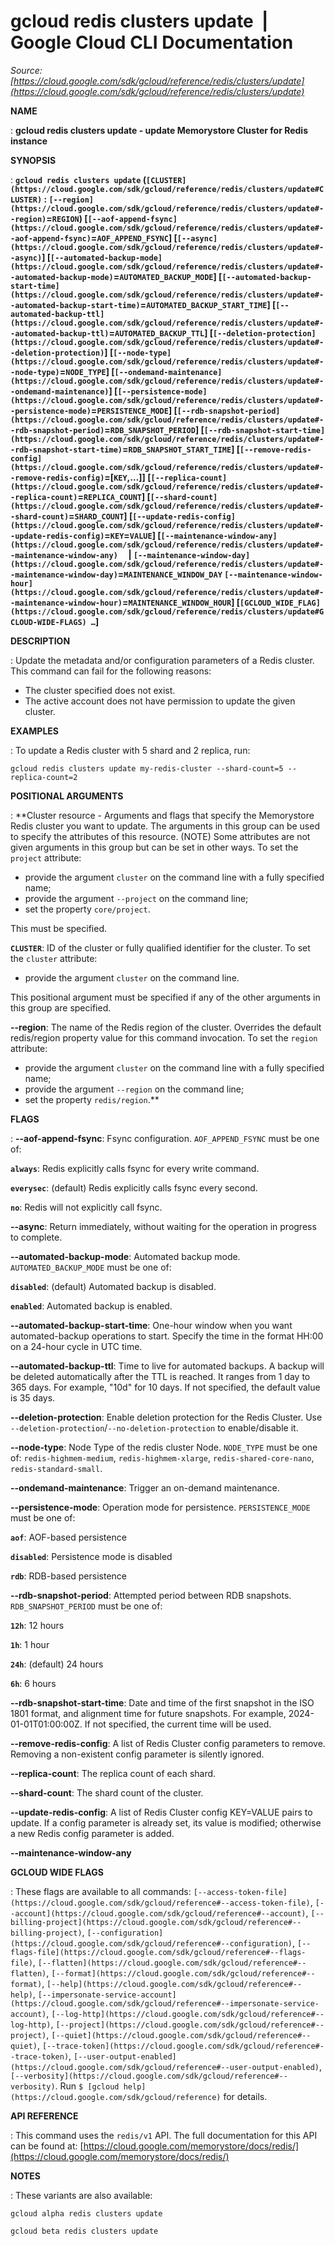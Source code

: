 # gcloud redis clusters update  |  Google Cloud CLI Documentation

*Source: [https://cloud.google.com/sdk/gcloud/reference/redis/clusters/update](https://cloud.google.com/sdk/gcloud/reference/redis/clusters/update)*

**NAME**

: **gcloud redis clusters update - update Memorystore Cluster for Redis instance**

**SYNOPSIS**

: **`gcloud redis clusters update` (`[CLUSTER](https://cloud.google.com/sdk/gcloud/reference/redis/clusters/update#CLUSTER)` : `[--region](https://cloud.google.com/sdk/gcloud/reference/redis/clusters/update#--region)`=`REGION`) [`[--aof-append-fsync](https://cloud.google.com/sdk/gcloud/reference/redis/clusters/update#--aof-append-fsync)`=`AOF_APPEND_FSYNC`] [`[--async](https://cloud.google.com/sdk/gcloud/reference/redis/clusters/update#--async)`] [`[--automated-backup-mode](https://cloud.google.com/sdk/gcloud/reference/redis/clusters/update#--automated-backup-mode)`=`AUTOMATED_BACKUP_MODE`] [`[--automated-backup-start-time](https://cloud.google.com/sdk/gcloud/reference/redis/clusters/update#--automated-backup-start-time)`=`AUTOMATED_BACKUP_START_TIME`] [`[--automated-backup-ttl](https://cloud.google.com/sdk/gcloud/reference/redis/clusters/update#--automated-backup-ttl)`=`AUTOMATED_BACKUP_TTL`] [`[--deletion-protection](https://cloud.google.com/sdk/gcloud/reference/redis/clusters/update#--deletion-protection)`] [`[--node-type](https://cloud.google.com/sdk/gcloud/reference/redis/clusters/update#--node-type)`=`NODE_TYPE`] [`[--ondemand-maintenance](https://cloud.google.com/sdk/gcloud/reference/redis/clusters/update#--ondemand-maintenance)`] [`[--persistence-mode](https://cloud.google.com/sdk/gcloud/reference/redis/clusters/update#--persistence-mode)`=`PERSISTENCE_MODE`] [`[--rdb-snapshot-period](https://cloud.google.com/sdk/gcloud/reference/redis/clusters/update#--rdb-snapshot-period)`=`RDB_SNAPSHOT_PERIOD`] [`[--rdb-snapshot-start-time](https://cloud.google.com/sdk/gcloud/reference/redis/clusters/update#--rdb-snapshot-start-time)`=`RDB_SNAPSHOT_START_TIME`] [`[--remove-redis-config](https://cloud.google.com/sdk/gcloud/reference/redis/clusters/update#--remove-redis-config)`=[`KEY`,…]] [`[--replica-count](https://cloud.google.com/sdk/gcloud/reference/redis/clusters/update#--replica-count)`=`REPLICA_COUNT`] [`[--shard-count](https://cloud.google.com/sdk/gcloud/reference/redis/clusters/update#--shard-count)`=`SHARD_COUNT`] [`[--update-redis-config](https://cloud.google.com/sdk/gcloud/reference/redis/clusters/update#--update-redis-config)`=`KEY`=`VALUE`] [`[--maintenance-window-any](https://cloud.google.com/sdk/gcloud/reference/redis/clusters/update#--maintenance-window-any)`     | `[--maintenance-window-day](https://cloud.google.com/sdk/gcloud/reference/redis/clusters/update#--maintenance-window-day)`=`MAINTENANCE_WINDOW_DAY` `[--maintenance-window-hour](https://cloud.google.com/sdk/gcloud/reference/redis/clusters/update#--maintenance-window-hour)`=`MAINTENANCE_WINDOW_HOUR`] [`[GCLOUD_WIDE_FLAG](https://cloud.google.com/sdk/gcloud/reference/redis/clusters/update#GCLOUD-WIDE-FLAGS) …`]**

**DESCRIPTION**

: Update the metadata and/or configuration parameters of a Redis cluster.
This command can fail for the following reasons:

- The cluster specified does not exist.
- The active account does not have permission to update the given cluster.

**EXAMPLES**

: To update a Redis cluster with 5 shard and 2 replica, run:

```
gcloud redis clusters update my-redis-cluster --shard-count=5 --replica-count=2
```

**POSITIONAL ARGUMENTS**

: **Cluster resource - Arguments and flags that specify the Memorystore Redis
cluster you want to update. The arguments in this group can be used to specify
the attributes of this resource. (NOTE) Some attributes are not given arguments
in this group but can be set in other ways.
To set the `project` attribute:

- provide the argument `cluster` on the command line with a fully
specified name;
- provide the argument `--project` on the command line;
- set the property `core/project`.

This must be specified.

**`CLUSTER`**:
ID of the cluster or fully qualified identifier for the cluster.
To set the `cluster` attribute:

- provide the argument `cluster` on the command line.

This positional argument must be specified if any of the other arguments in this
group are specified.

**--region**:
The name of the Redis region of the cluster. Overrides the default redis/region
property value for this command invocation.
To set the `region` attribute:

- provide the argument `cluster` on the command line with a fully
specified name;
- provide the argument `--region` on the command line;
- set the property `redis/region`.**

**FLAGS**

: **--aof-append-fsync**:
Fsync configuration. `AOF_APPEND_FSYNC` must be one of:

**`always`**:
Redis explicitly calls fsync for every write command.

**`everysec`**:
(default) Redis explicitly calls fsync every second.

**`no`**:
Redis will not explicitly call fsync.

**--async**:
Return immediately, without waiting for the operation in progress to complete.

**--automated-backup-mode**:
Automated backup mode. `AUTOMATED_BACKUP_MODE` must be one
of:

**`disabled`**:
(default) Automated backup is disabled.

**`enabled`**:
Automated backup is enabled.

**--automated-backup-start-time**:
One-hour window when you want automated-backup operations to start. Specify the
time in the format HH:00 on a 24-hour cycle in UTC time.

**--automated-backup-ttl**:
Time to live for automated backups. A backup will be deleted automatically after
the TTL is reached. It ranges from 1 day to 365 days. For example, "10d" for 10
days. If not specified, the default value is 35 days.

**--deletion-protection**:
Enable deletion protection for the Redis Cluster. Use
`--deletion-protection`/`--no-deletion-protection` to
enable/disable it.

**--node-type**:
Node Type of the redis cluster Node. `NODE_TYPE` must be
one of: `redis-highmem-medium`, `redis-highmem-xlarge`,
`redis-shared-core-nano`, `redis-standard-small`.

**--ondemand-maintenance**:
Trigger an on-demand maintenance.

**--persistence-mode**:
Operation mode for persistence. `PERSISTENCE_MODE` must be
one of:

**`aof`**:
AOF-based persistence

**`disabled`**:
Persistence mode is disabled

**`rdb`**:
RDB-based persistence

**--rdb-snapshot-period**:
Attempted period between RDB snapshots.
`RDB_SNAPSHOT_PERIOD` must be one of:

**`12h`**:
12 hours

**`1h`**:
1 hour

**`24h`**:
(default) 24 hours

**`6h`**:
6 hours

**--rdb-snapshot-start-time**:
Date and time of the first snapshot in the ISO 1801 format, and alignment time
for future snapshots. For example, 2024-01-01T01:00:00Z. If not specified, the
current time will be used.

**--remove-redis-config**:
A list of Redis Cluster config parameters to remove. Removing a non-existent
config parameter is silently ignored.

**--replica-count**:
The replica count of each shard.

**--shard-count**:
The shard count of the cluster.

**--update-redis-config**:
A list of Redis Cluster config KEY=VALUE pairs to update. If a config parameter
is already set, its value is modified; otherwise a new Redis config parameter is
added.

**--maintenance-window-any**

**GCLOUD WIDE FLAGS**

: These flags are available to all commands: `[--access-token-file](https://cloud.google.com/sdk/gcloud/reference#--access-token-file)`,
`[--account](https://cloud.google.com/sdk/gcloud/reference#--account)`, `[--billing-project](https://cloud.google.com/sdk/gcloud/reference#--billing-project)`,
`[--configuration](https://cloud.google.com/sdk/gcloud/reference#--configuration)`,
`[--flags-file](https://cloud.google.com/sdk/gcloud/reference#--flags-file)`,
`[--flatten](https://cloud.google.com/sdk/gcloud/reference#--flatten)`, `[--format](https://cloud.google.com/sdk/gcloud/reference#--format)`, `[--help](https://cloud.google.com/sdk/gcloud/reference#--help)`, `[--impersonate-service-account](https://cloud.google.com/sdk/gcloud/reference#--impersonate-service-account)`,
`[--log-http](https://cloud.google.com/sdk/gcloud/reference#--log-http)`,
`[--project](https://cloud.google.com/sdk/gcloud/reference#--project)`, `[--quiet](https://cloud.google.com/sdk/gcloud/reference#--quiet)`, `[--trace-token](https://cloud.google.com/sdk/gcloud/reference#--trace-token)`, `[--user-output-enabled](https://cloud.google.com/sdk/gcloud/reference#--user-output-enabled)`,
`[--verbosity](https://cloud.google.com/sdk/gcloud/reference#--verbosity)`.
Run `$ [gcloud help](https://cloud.google.com/sdk/gcloud/reference)` for details.

**API REFERENCE**

: This command uses the `redis/v1` API. The full documentation for this
API can be found at: [https://cloud.google.com/memorystore/docs/redis/](https://cloud.google.com/memorystore/docs/redis/)

**NOTES**

: These variants are also available:

```
gcloud alpha redis clusters update
```

```
gcloud beta redis clusters update
```